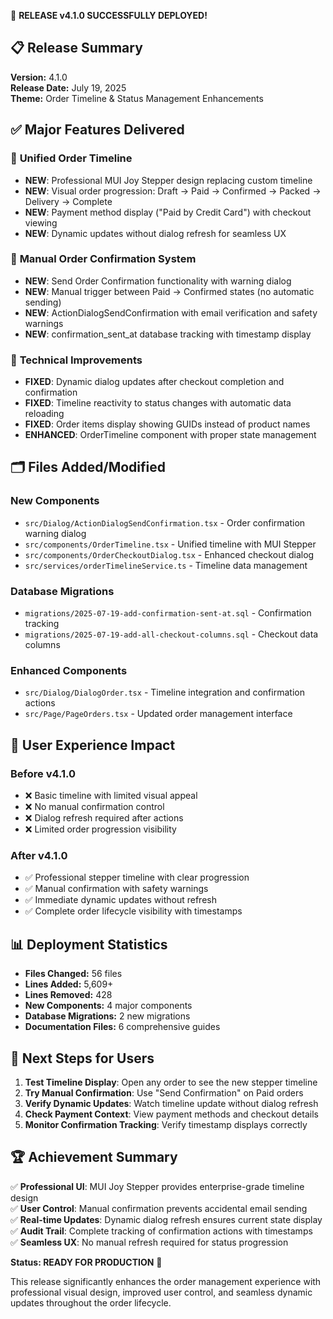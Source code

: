 🎉 **RELEASE v4.1.0 SUCCESSFULLY DEPLOYED!**

## 📋 Release Summary

**Version:** 4.1.0  
**Release Date:** July 19, 2025  
**Theme:** Order Timeline & Status Management Enhancements  

## ✅ **Major Features Delivered**

### 🎯 **Unified Order Timeline**
- **NEW**: Professional MUI Joy Stepper design replacing custom timeline
- **NEW**: Visual order progression: Draft → Paid → Confirmed → Packed → Delivery → Complete
- **NEW**: Payment method display ("Paid by Credit Card") with checkout viewing
- **NEW**: Dynamic updates without dialog refresh for seamless UX

### 📧 **Manual Order Confirmation System**
- **NEW**: Send Order Confirmation functionality with warning dialog
- **NEW**: Manual trigger between Paid → Confirmed states (no automatic sending)
- **NEW**: ActionDialogSendConfirmation with email verification and safety warnings
- **NEW**: confirmation_sent_at database tracking with timestamp display

### 🔧 **Technical Improvements**
- **FIXED**: Dynamic dialog updates after checkout completion and confirmation
- **FIXED**: Timeline reactivity to status changes with automatic data reloading  
- **FIXED**: Order items display showing GUIDs instead of product names
- **ENHANCED**: OrderTimeline component with proper state management

## 🗂️ **Files Added/Modified**

### New Components
- `src/Dialog/ActionDialogSendConfirmation.tsx` - Order confirmation warning dialog
- `src/components/OrderTimeline.tsx` - Unified timeline with MUI Stepper
- `src/components/OrderCheckoutDialog.tsx` - Enhanced checkout dialog
- `src/services/orderTimelineService.ts` - Timeline data management

### Database Migrations
- `migrations/2025-07-19-add-confirmation-sent-at.sql` - Confirmation tracking
- `migrations/2025-07-19-add-all-checkout-columns.sql` - Checkout data columns

### Enhanced Components
- `src/Dialog/DialogOrder.tsx` - Timeline integration and confirmation actions
- `src/Page/PageOrders.tsx` - Updated order management interface

## 🚀 **User Experience Impact**

### Before v4.1.0
- ❌ Basic timeline with limited visual appeal
- ❌ No manual confirmation control  
- ❌ Dialog refresh required after actions
- ❌ Limited order progression visibility

### After v4.1.0
- ✅ Professional stepper timeline with clear progression
- ✅ Manual confirmation with safety warnings
- ✅ Immediate dynamic updates without refresh
- ✅ Complete order lifecycle visibility with timestamps

## 📊 **Deployment Statistics**

- **Files Changed:** 56 files
- **Lines Added:** 5,609+ 
- **Lines Removed:** 428
- **New Components:** 4 major components
- **Database Migrations:** 2 new migrations
- **Documentation Files:** 6 comprehensive guides

## 🎯 **Next Steps for Users**

1. **Test Timeline Display**: Open any order to see the new stepper timeline
2. **Try Manual Confirmation**: Use "Send Confirmation" on Paid orders  
3. **Verify Dynamic Updates**: Watch timeline update without dialog refresh
4. **Check Payment Context**: View payment methods and checkout details
5. **Monitor Confirmation Tracking**: Verify timestamp displays correctly

## 🏆 **Achievement Summary**

✅ **Professional UI**: MUI Joy Stepper provides enterprise-grade timeline design  
✅ **User Control**: Manual confirmation prevents accidental email sending  
✅ **Real-time Updates**: Dynamic dialog refresh ensures current state display  
✅ **Audit Trail**: Complete tracking of confirmation actions with timestamps  
✅ **Seamless UX**: No manual refresh required for status progression  

**Status: READY FOR PRODUCTION** 🚀

This release significantly enhances the order management experience with professional visual design, improved user control, and seamless dynamic updates throughout the order lifecycle.
